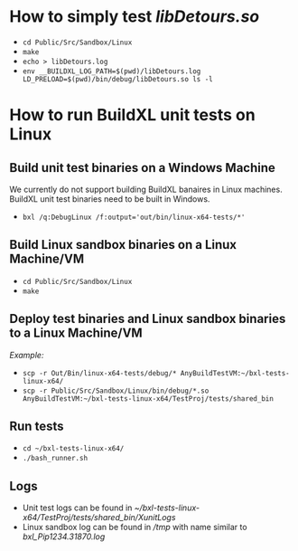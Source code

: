# How to simply test *libDetours.so*
* `cd Public/Src/Sandbox/Linux`
* `make`
* `echo > libDetours.log`
* `env __BUILDXL_LOG_PATH=$(pwd)/libDetours.log LD_PRELOAD=$(pwd)/bin/debug/libDetours.so ls -l`

# How to run BuildXL unit tests on Linux
## Build unit test binaries on a Windows Machine
We currently do not support building BuildXL banaires in Linux machines. BuildXL unit test binaries need to be built in Windows.
* `bxl /q:DebugLinux /f:output='out/bin/linux-x64-tests/*'`

## Build Linux sandbox binaries on a Linux Machine/VM
* `cd Public/Src/Sandbox/Linux`
* `make`

## Deploy test binaries and Linux sandbox binaries to a Linux Machine/VM
*Example:*
* `scp -r Out/Bin/linux-x64-tests/debug/* AnyBuildTestVM:~/bxl-tests-linux-x64/`
* `scp -r Public/Src/Sandbox/Linux/bin/debug/*.so AnyBuildTestVM:~/bxl-tests-linux-x64/TestProj/tests/shared_bin`

## Run tests
* `cd ~/bxl-tests-linux-x64/`
* `./bash_runner.sh`

## Logs
* Unit test logs can be found in *~/bxl-tests-linux-x64/TestProj/tests/shared_bin/XunitLogs*
* Linux sandbox log can be found in */tmp* with name similar to *bxl_Pip1234.31870.log*